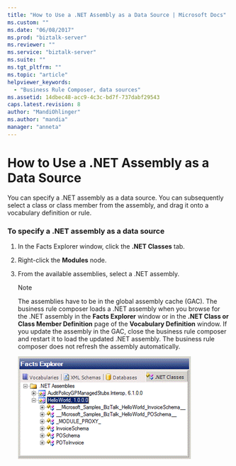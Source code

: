 ```yaml
---
title: "How to Use a .NET Assembly as a Data Source | Microsoft Docs"
ms.custom: ""
ms.date: "06/08/2017"
ms.prod: "biztalk-server"
ms.reviewer: ""
ms.service: "biztalk-server"
ms.suite: ""
ms.tgt_pltfrm: ""
ms.topic: "article"
helpviewer_keywords: 
  - "Business Rule Composer, data sources"
ms.assetid: 14dbec48-acc9-4c3c-bd7f-737dabf29543
caps.latest.revision: 8
author: "MandiOhlinger"
ms.author: "mandia"
manager: "anneta"
---
```

# How to Use a .NET Assembly as a Data Source
You can specify a .NET assembly as a data source. You can subsequently select a class or class member from the assembly, and drag it onto a vocabulary definition or rule.  
  
### To specify a .NET assembly as a data source  
  
1.  In the Facts Explorer window, click the **.NET Classes** tab.  
  
2.  Right-click the **Modules** node.  
  
3.  From the available assemblies, select a .NET assembly.  
  
    > [!NOTE]
    >  The assemblies have to be in the global assembly cache (GAC). The business rule composer loads a .NET assembly when you browse for the .NET assembly in the **Facts Explorer** window or in the **.NET Class or Class Member Definition** page of the **Vocabulary Definition** window.  If you update the assembly in the GAC, close the business rule composer and restart it to load the updated .NET assembly. The business rule composer does not refresh the assembly automatically.  
  
     ![Screenshot of facts and definition tree browser.](../core/media/ebiz-netbrowse.gif "ebiz_netbrowse")